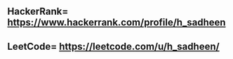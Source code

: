 ## HackerRank= https://www.hackerrank.com/profile/h_sadheen
## LeetCode= https://leetcode.com/u/h_sadheen/
